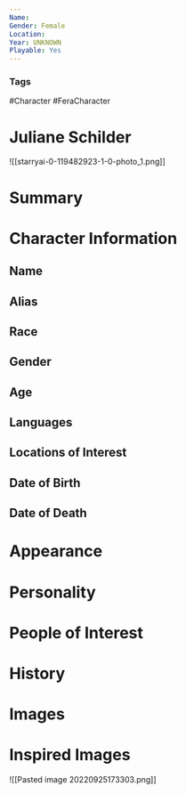 ```yaml
---
Name: 
Gender: Female
Location: 
Year: UNKNOWN
Playable: Yes
---
```


### Tags
#Character #FeraCharacter 

# Juliane Schilder
![[starryai-0-119482923-1-0-photo_1.png]]

# Summary


# Character Information

## Name

## Alias

## Race

## Gender

## Age

## Languages

## Locations of Interest

## Date of Birth

## Date of Death

# Appearance

# Personality

# People of Interest

# History

# Images

# Inspired Images
![[Pasted image 20220925173303.png]]
